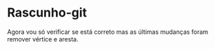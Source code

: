 # Rascunho-git

Agora vou só verificar se está correto mas as últimas mudanças foram remover vértice e aresta.
